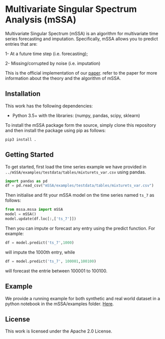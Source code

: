 # Multivariate Singular Spectrum Analysis (mSSA)

Multivariate Singular Spectrum (mSSA) is an algorithm for multivariate time series forecasting and imputation. 
Specifically, mSSA allows you to predict entries that are:

1- At a future time step (i.e. forecasting);

2- Missing/corrupted by noise (i.e. imputation)


This is the official implementation of our  [paper](https://arxiv.org/abs/2006.13448). refer to the paper for  more information about the theory and the algorithm of mSSA.  



## Installation
This work has the following dependencies:

- Python 3.5+ with the libraries: (numpy, pandas, scipy, sklearn)
 

To install the mSSA package form the source, simply clone this repository and then install the package using pip as follows:

`pip3 install .`
 

## Getting Started
To get started, first load the time series example we have provided in `../mSSA/examples/testdata/tables/mixturets_var.csv` using pandas.

```python
import pandas as pd
df = pd.read_csv("mSSA/examples/testdata/tables/mixturets_var.csv")
```
Then initialise and fit your  mSSA model on the time series named `ts_7` as follows:
 
```python
from mssa.mssa import mSSA
model = mSSA()
model.update(df.loc[:,['ts_7']]) 
```
Then you can impute or forecast any entry using the predict function. For example:

```python
df = model.predict('ts_7',1000)
```

will impute the 1000th entry, while 
```python
df = model.predict('ts_7', 100001,100100)
```

will forecast the entrie between 100001 to 100100.

## Example
We provide a running example for both synthetic and real world dataset in a python notebook in the mSSA/examples folder. [Here](/mssa/examples/mSSA_notebook_example.ipynb).
## License 
This work is licensed under the Apache 2.0 License. 
